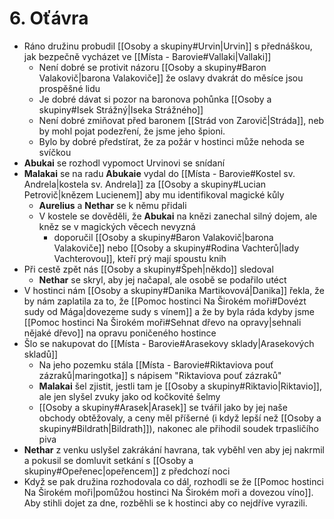 # 6. Oťávra
- Ráno družinu probudil [[Osoby a skupiny#Urvin|Urvin]] s přednáškou, jak bezpečně vycházet ve [[Místa - Barovie#Vallaki|Vallaki]]
	- Není dobré se protivit názoru [[Osoby a skupiny#Baron Valakovič|barona Valakoviče]] že oslavy dvakrát do měsíce jsou prospěšné lidu
	- Je dobré dávat si pozor na baronova pohůnka [[Osoby a skupiny#Isek Strážný|Iseka Strážného]]
	- Není dobré zmiňovat před baronem [[Strád von Zarovič|Stráda]], neb by mohl pojat podezření, že jsme jeho špioni.
	- Bylo by dobré předstírat, že za požár v hostinci může nehoda se svíčkou
- **Abukai** se rozhodl vypomoct Urvinovi se snídaní
- **Malakai** se na radu **Abukaie** vydal do [[Místa - Barovie#Kostel sv. Andrela|kostela sv. Andrela]] za [[Osoby a skupiny#Lucian Petrovič|knězem Lucienem]] aby mu identifikoval magické kůly
	- **Aurelius** a **Nethar** se k němu přidali
	- V kostele se dověděli, že **Abukai** na knězi zanechal silný dojem, ale kněz se v magických věcech nevyzná
		- doporučil [[Osoby a skupiny#Baron Valakovič|barona Valakoviče]] nebo [[Osoby a skupiny#Rodina Vachterů|lady Vachterovou]], kteří prý mají spoustu knih
- Při cestě zpět nás [[Osoby a skupiny#Špeh|někdo]] sledoval
	- **Nethar** se skryl, aby jej načapal, ale osobě se podařilo utéct
- V hostinci nám [[Osoby a skupiny#Danika Martikovová|Danika]] řekla, že by nám zaplatila za to, že [[Pomoc hostinci Na Širokém moři#Dovézt sudy od Mága|dovezeme sudy s vínem]] a že by byla ráda kdyby jsme [[Pomoc hostinci Na Širokém moři#Sehnat dřevo na opravy|sehnali nějaké dřevo]] na opravu poničeného hostince
- Šlo se nakupovat do [[Místa - Barovie#Arasekovy sklady|Arasekových skladů]]
	- Na jeho pozemku stála [[Místa - Barovie#Riktaviova pouť zázraků|maringotka]] s nápisem "Riktaviova pouť zázraků"
	- **Malakai** šel zjistit, jestli tam je [[Osoby a skupiny#Riktavio|Riktavio]], ale jen slyšel zvuky jako od kočkovité šelmy
	- [[Osoby a skupiny#Arasek|Arasek]] se tvářil jako by jej naše obchody obtěžovaly, a ceny měl příšerné (i když lepší než [[Osoby a skupiny#Bildrath|Bildrath]]), nakonec ale přihodil soudek trpasličího piva
- **Nethar** z venku uslyšel zakrákání havrana, tak vyběhl ven aby jej nakrmil a pokusil se domluvit setkání s [[Osoby a skupiny#Opeřenec|opeřencem]] z předchozí noci
- Když se pak družina rozhodovala co dál, rozhodli se že [[Pomoc hostinci Na Širokém moři|pomůžou hostinci Na Širokém moři a dovezou víno]]. Aby stihli dojet za dne, rozběhli se k hostinci aby co nejdříve vyrazili.